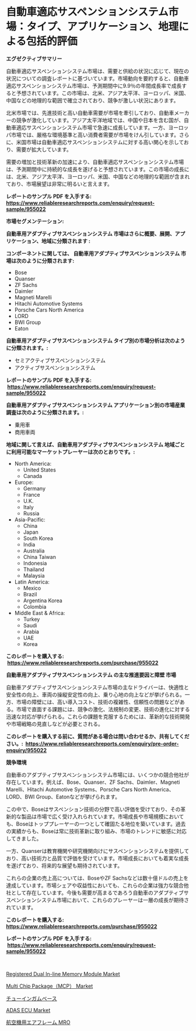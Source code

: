 <p><h1>自動車適応サスペンションシステム市場：タイプ、アプリケーション、地理による包括的評価</h1></p><p><strong>エグゼクティブサマリー</strong></p>
<p><p>自動車適応サスペンションシステム市場は、需要と供給の状況に応じて、現在の状況についての調査レポートに基づいています。市場動向を要約すると、自動車適応サスペンションシステム市場は、予測期間中に9.9％の年間成長率で成長すると予想されています。この市場は、北米、アジア太平洋、ヨーロッパ、米国、中国などの地理的な範囲で確立されており、競争が激しい状況にあります。</p><p>北米市場では、先進技術と高い自動車需要が市場を牽引しており、自動車メーカーの競争が激化しています。アジア太平洋地域では、中国や日本を含む国が、自動車適応サスペンションシステム市場で急速に成長しています。一方、ヨーロッパ市場では、厳格な環境基準と高い消費者需要が市場をけん引しています。さらに、米国市場は自動車適応サスペンションシステムに対する高い関心を示しており、需要が拡大しています。</p><p>需要の増加と技術革新の加速により、自動車適応サスペンションシステム市場は、予測期間中に持続的な成長を遂げると予想されています。この市場の成長には、北米、アジア太平洋、ヨーロッパ、米国、中国などの地理的な範囲が含まれており、市場展望は非常に明るいと言えます。</p></p>
<p><strong>レポートのサンプル PDF を入手する: <a href="https://www.reliableresearchreports.com/enquiry/request-sample/955022">https://www.reliableresearchreports.com/enquiry/request-sample/955022</a></strong></p>
<p><strong>市場セグメンテーション:</strong></p>
<p><strong> 自動車用アダプティブサスペンションシステム 市場はさらに概要、展開、アプリケーション、地域に分類されます :</strong></p>
<p><strong>コンポーネントに関しては、 自動車用アダプティブサスペンションシステム 市場は次のように分類されます: &nbsp;</strong></p>
<p><ul><li>Bose</li><li>Quanser</li><li>ZF Sachs</li><li>Daimler</li><li>Magneti Marelli</li><li>Hitachi Automotive Systems</li><li>Porsche Cars North America</li><li>LORD</li><li>BWI Group</li><li>Eaton</li></ul></p>
<p><strong> 自動車用アダプティブサスペンションシステム タイプ別の市場分析は次のように分類されます。:</strong></p>
<p><ul><li>セミアクティブサスペンションシステム</li><li>アクティブサスペンションシステム</li></ul></p>
<p><strong>レポートのサンプル PDF を入手する: &nbsp;<a href="https://www.reliableresearchreports.com/enquiry/request-sample/955022">https://www.reliableresearchreports.com/enquiry/request-sample/955022</a></strong></p>
<p><strong> 自動車用アダプティブサスペンションシステム アプリケーション別の市場産業調査は次のように分類されます。:</strong></p>
<p><ul><li>乗用車</li><li>商用車両</li></ul></p>
<p><strong>地域に関して言えば、自動車用アダプティブサスペンションシステム 地域ごとに利用可能なマーケットプレーヤーは次のとおりです。:</strong></p>
<p><ul>
    <li>
        North America:
        <ul>
            <li>United States</li>
            <li>Canada</li>
        </ul>
    </li>
    <li>
        Europe:
        <ul>
            <li>Germany</li>
            <li>France</li>
            <li>U.K.</li>
            <li>Italy</li>
            <li>Russia</li>
        </ul>
    </li>
    <li>
        Asia-Pacific:
        <ul>
            <li>China</li>
            <li>Japan</li>
            <li>South Korea</li>
            <li>India</li>
            <li>Australia</li>
            <li>China Taiwan</li>
            <li>Indonesia</li>
            <li>Thailand</li>
            <li>Malaysia</li>
        </ul>
    </li>
    <li>
        Latin America:
        <ul>
            <li>Mexico</li>
            <li>Brazil</li>
            <li>Argentina Korea</li>
            <li>Colombia</li>
        </ul>
    </li>
    <li>
        Middle East & Africa:
        <ul>
            <li>Turkey</li>
            <li>Saudi</li>
            <li>Arabia</li>
            <li>UAE</li>
            <li>Korea</li>
        </ul>
    </li>
    </ul></p>
<p><strong>このレポートを購入する: &nbsp;<a href="https://www.reliableresearchreports.com/purchase/955022">https://www.reliableresearchreports.com/purchase/955022</a></strong></p>
<p><strong>自動車用アダプティブサスペンションシステム の主な推進要因と障壁 市場</strong></p>
<p><p>自動車アダプティブサスペンションシステム市場の主なドライバーは、快適性と安全性の向上、車両の操縦安定性の向上、乗り心地の向上などが挙げられる。一方、市場の障壁には、高い導入コスト、技術の複雑性、信頼性の問題などがある。市場で直面する課題には、競争の激化、法規制の変更、技術の進化に対する迅速な対応が挙げられる。これらの課題を克服するためには、革新的な技術開発や市場戦略の見直しなどが必要とされる。</p></p>
<p><strong>このレポートを購入する前に、質問がある場合は問い合わせるか、共有してください。:&nbsp; <a href="https://www.reliableresearchreports.com/enquiry/pre-order-enquiry/955022">https://www.reliableresearchreports.com/enquiry/pre-order-enquiry/955022</a></strong></p>
<p><strong>競争環境</strong></p>
<p><p>自動車のアダプティブサスペンションシステム市場には、いくつかの競合他社が存在しています。例えば、Bose、Quanser、ZF Sachs、Daimler、Magneti Marelli、Hitachi Automotive Systems、Porsche Cars North America、LORD、BWI Group、Eatonなどが挙げられます。</p><p>この中で、Boseはサスペンション技術の分野で高い評価を受けており、その革新的な製品は市場で広く受け入れられています。市場成長や市場規模においても、Boseはトッププレーヤーの一つとして確固たる地位を築いています。過去の実績からも、Boseは常に技術革新に取り組み、市場のトレンドに敏感に対応してきました。</p><p>一方、Quanserは教育機関や研究機関向けにサスペンションシステムを提供しており、高い技術力と品質で評価を受けています。市場成長においても着実な成長を遂げており、将来的な展望も期待されています。</p><p>これらの企業の売上高については、BoseやZF Sachsなどは数十億ドルの売上を達成しています。市場シェアや収益性においても、これらの企業は強力な競合他社として存在しています。今後も需要が高まるであろう自動車のアダプティブサスペンションシステム市場において、これらのプレーヤーは一層の成長が期待されています。</p></p>
<p><strong>このレポートを購入する: &nbsp; <a href="https://www.reliableresearchreports.com/purchase/955022">https://www.reliableresearchreports.com/purchase/955022</a></strong></p>
<p><strong>レポートのサンプル PDF を入手する: &nbsp;<a href="https://www.reliableresearchreports.com/enquiry/request-sample/955022">https://www.reliableresearchreports.com/enquiry/request-sample/955022</a></strong><strong></strong></p>
<p>&nbsp;</p>
<p><p><a href="https://artistic-helicopter-ca9.notion.site/Registered-Dual-In-line-Memory-Module-Market-Challenges-Opportunities-and-Growth-Drivers-and-Majo-d231c28a7d9c4701a346e244c8e5bf61">Registered Dual In-line Memory Module Market</a></p><p><a href="https://valiant-lunge-8fe.notion.site/Multi-Chip-Package-MCP-Market-Size-Share-Trends-Analysis-Report-By-Application-Regional-Outlook-018b9558ee254abf8c57d4e03dcfc17b">Multi Chip Package（MCP） Market</a></p><p><a href="https://medium.com/@alvaradolanezhpnoeeozz2ue/%E3%83%81%E3%83%A5%E3%83%BC%E3%82%A4%E3%83%B3%E3%82%AC%E3%83%A0%E3%83%99%E3%83%BC%E3%82%B9%E5%B8%82%E5%A0%B4-2031%E5%B9%B4%E3%81%BE%E3%81%A7%E3%81%AE%E3%83%88%E3%83%AC%E3%83%B3%E3%83%89-%E4%BA%88%E6%B8%AC-%E7%AB%B6%E4%BA%89%E5%88%86%E6%9E%90-cd5775e6d7a4">チューインガムベース</a></p><p><a href="https://issuu.com/reportprime-2/docs/adas-ecu-market-size-2030.pptx">ADAS ECU Market</a></p><p><a href="https://github.com/ppmazlotr77499/Market-Research-Report-List-1/blob/main/6630928185415.md">航空機用エアフレーム MRO</a></p></p>
